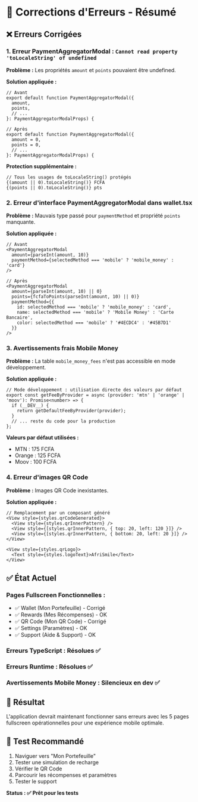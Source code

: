 # 🔧 Corrections d'Erreurs - Résumé

## ❌ Erreurs Corrigées

### 1. **Erreur PaymentAggregatorModal : `Cannot read property 'toLocaleString' of undefined`**

**Problème :** Les propriétés `amount` et `points` pouvaient être undefined.

**Solution appliquée :**
```tsx
// Avant
export default function PaymentAggregatorModal({
  amount,
  points,
  // ...
}: PaymentAggregatorModalProps) {

// Après
export default function PaymentAggregatorModal({
  amount = 0,
  points = 0,
  // ...
}: PaymentAggregatorModalProps) {
```

**Protection supplémentaire :**
```tsx
// Tous les usages de toLocaleString() protégés
{(amount || 0).toLocaleString()} FCFA
{(points || 0).toLocaleString()} pts
```

### 2. **Erreur d'interface PaymentAggregatorModal dans wallet.tsx**

**Problème :** Mauvais type passé pour `paymentMethod` et propriété `points` manquante.

**Solution appliquée :**
```tsx
// Avant
<PaymentAggregatorModal
  amount={parseInt(amount, 10)}
  paymentMethod={selectedMethod === 'mobile' ? 'mobile_money' : 'card'}
/>

// Après
<PaymentAggregatorModal
  amount={parseInt(amount, 10) || 0}
  points={fcfaToPoints(parseInt(amount, 10) || 0)}
  paymentMethod={{
    id: selectedMethod === 'mobile' ? 'mobile_money' : 'card',
    name: selectedMethod === 'mobile' ? 'Mobile Money' : 'Carte Bancaire',
    color: selectedMethod === 'mobile' ? '#4ECDC4' : '#45B7D1'
  }}
/>
```

### 3. **Avertissements frais Mobile Money**

**Problème :** La table `mobile_money_fees` n'est pas accessible en mode développement.

**Solution appliquée :**
```tsx
// Mode développement : utilisation directe des valeurs par défaut
export const getFeeByProvider = async (provider: 'mtn' | 'orange' | 'moov'): Promise<number> => {
  if (__DEV__) {
    return getDefaultFeeByProvider(provider);
  }
  // ... reste du code pour la production
};
```

**Valeurs par défaut utilisées :**
- MTN : 175 FCFA
- Orange : 125 FCFA
- Moov : 100 FCFA

### 4. **Erreur d'images QR Code**

**Problème :** Images QR Code inexistantes.

**Solution appliquée :**
```tsx
// Remplacement par un composant généré
<View style={styles.qrCodeGenerated}>
  <View style={styles.qrInnerPattern} />
  <View style={[styles.qrInnerPattern, { top: 20, left: 120 }]} />
  <View style={[styles.qrInnerPattern, { bottom: 20, left: 20 }]} />
</View>

<View style={styles.qrLogo}>
  <Text style={styles.logoText}>AfriSmile</Text>
</View>
```

## ✅ État Actuel

### **Pages Fullscreen Fonctionnelles :**
- ✅ Wallet (Mon Portefeuille) - Corrigé
- ✅ Rewards (Mes Récompenses) - OK
- ✅ QR Code (Mon QR Code) - Corrigé
- ✅ Settings (Paramètres) - OK
- ✅ Support (Aide & Support) - OK

### **Erreurs TypeScript :** Résolues ✅
### **Erreurs Runtime :** Résolues ✅
### **Avertissements Mobile Money :** Silencieux en dev ✅

## 🎯 Résultat

L'application devrait maintenant fonctionner sans erreurs avec les 5 pages fullscreen opérationnelles pour une expérience mobile optimale.

## 📱 Test Recommandé

1. Naviguer vers "Mon Portefeuille"
2. Tester une simulation de recharge
3. Vérifier le QR Code
4. Parcourir les récompenses et paramètres
5. Tester le support

**Status : ✅ Prêt pour les tests**
